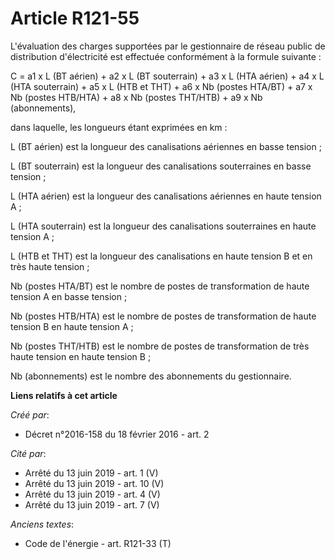 # Article R121-55

L'évaluation des charges supportées par le gestionnaire de réseau public de distribution d'électricité est effectuée
conformément à la formule suivante :

C = a1 x L (BT aérien) + a2 x L (BT souterrain) + a3 x L (HTA aérien) + a4 x L (HTA souterrain) + a5 x L (HTB et THT) + a6 x
Nb (postes HTA/BT) + a7 x Nb (postes HTB/HTA) + a8 x Nb (postes THT/HTB) + a9 x Nb (abonnements),

dans laquelle, les longueurs étant exprimées en km :

L (BT aérien) est la longueur des canalisations aériennes en basse tension ;

L (BT souterrain) est la longueur des canalisations souterraines en basse tension ;

L (HTA aérien) est la longueur des canalisations aériennes en haute tension A ;

L (HTA souterrain) est la longueur des canalisations souterraines en haute tension A ;

L (HTB et THT) est la longueur des canalisations en haute tension B et en très haute tension ;

Nb (postes HTA/BT) est le nombre de postes de transformation de haute tension A en basse tension ;

Nb (postes HTB/HTA) est le nombre de postes de transformation de haute tension B en haute tension A ;

Nb (postes THT/HTB) est le nombre de postes de transformation de très haute tension en haute tension B ;

Nb (abonnements) est le nombre des abonnements du gestionnaire.

**Liens relatifs à cet article**

_Créé par_:

  - Décret n°2016-158 du 18 février 2016 - art. 2

_Cité par_:

  - Arrêté du 13 juin 2019 - art. 1 (V)
  - Arrêté du 13 juin 2019 - art. 10 (V)
  - Arrêté du 13 juin 2019 - art. 4 (V)
  - Arrêté du 13 juin 2019 - art. 7 (V)

_Anciens textes_:

  - Code de l'énergie - art. R121-33 (T)
